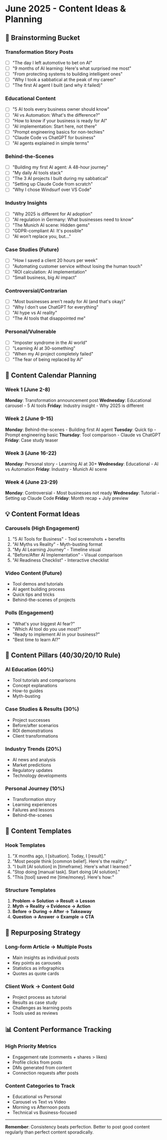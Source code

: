 # June 2025 - Content Ideas & Planning

## 🧠 Brainstorming Bucket

### Transformation Story Posts
- [ ] "The day I left automotive to bet on AI"
- [ ] "9 months of AI learning: Here's what surprised me most"
- [ ] "From protecting systems to building intelligent ones"
- [ ] "Why I took a sabbatical at the peak of my career"
- [ ] "The first AI agent I built (and why it failed)"

### Educational Content
- [ ] "5 AI tools every business owner should know"
- [ ] "AI vs Automation: What's the difference?"
- [ ] "How to know if your business is ready for AI"
- [ ] "AI implementation: Start here, not there"
- [ ] "Prompt engineering basics for non-techies"
- [ ] "Claude Code vs ChatGPT for business"
- [ ] "AI agents explained in simple terms"

### Behind-the-Scenes
- [ ] "Building my first AI agent: A 48-hour journey"
- [ ] "My daily AI tools stack"
- [ ] "The 3 AI projects I built during my sabbatical"
- [ ] "Setting up Claude Code from scratch"
- [ ] "Why I chose Windsurf over VS Code"

### Industry Insights
- [ ] "Why 2025 is different for AI adoption"
- [ ] "AI regulation in Germany: What businesses need to know"
- [ ] "The Munich AI scene: Hidden gems"
- [ ] "GDPR-compliant AI: It's possible"
- [ ] "AI won't replace you, but..."

### Case Studies (Future)
- [ ] "How I saved a client 20 hours per week"
- [ ] "Automating customer service without losing the human touch"
- [ ] "ROI calculation: AI implementation"
- [ ] "Small business, big AI impact"

### Controversial/Contrarian
- [ ] "Most businesses aren't ready for AI (and that's okay)"
- [ ] "Why I don't use ChatGPT for everything"
- [ ] "AI hype vs AI reality"
- [ ] "The AI tools that disappointed me"

### Personal/Vulnerable
- [ ] "Imposter syndrome in the AI world"
- [ ] "Learning AI at 30-something"
- [ ] "When my AI project completely failed"
- [ ] "The fear of being replaced by AI"

## 📅 Content Calendar Planning

### Week 1 (June 2-8)
**Monday**: Transformation announcement post
**Wednesday**: Educational carousel - 5 AI tools
**Friday**: Industry insight - Why 2025 is different

### Week 2 (June 9-15)
**Monday**: Behind-the-scenes - Building first AI agent
**Tuesday**: Quick tip - Prompt engineering basic
**Thursday**: Tool comparison - Claude vs ChatGPT
**Friday**: Case study teaser

### Week 3 (June 16-22)
**Monday**: Personal story - Learning AI at 30+
**Wednesday**: Educational - AI vs Automation
**Friday**: Industry - Munich AI scene

### Week 4 (June 23-29)
**Monday**: Controversial - Most businesses not ready
**Wednesday**: Tutorial - Setting up Claude Code
**Friday**: Month recap + July preview

## 💡 Content Format Ideas

### Carousels (High Engagement)
1. "5 AI Tools for Business" - Tool screenshots + benefits
2. "AI Myths vs Reality" - Myth-busting format
3. "My AI Learning Journey" - Timeline visual
4. "Before/After AI Implementation" - Visual comparison
5. "AI Readiness Checklist" - Interactive checklist

### Video Content (Future)
- Tool demos and tutorials
- AI agent building process
- Quick tips and tricks
- Behind-the-scenes of projects

### Polls (Engagement)
- "What's your biggest AI fear?"
- "Which AI tool do you use most?"
- "Ready to implement AI in your business?"
- "Best time to learn AI?"

## 🎯 Content Pillars (40/30/20/10 Rule)

### AI Education (40%)
- Tool tutorials and comparisons
- Concept explanations
- How-to guides
- Myth-busting

### Case Studies & Results (30%)
- Project successes
- Before/after scenarios
- ROI demonstrations
- Client transformations

### Industry Trends (20%)
- AI news and analysis
- Market predictions
- Regulatory updates
- Technology developments

### Personal Journey (10%)
- Transformation story
- Learning experiences
- Failures and lessons
- Behind-the-scenes

## 📝 Content Templates

### Hook Templates
1. "X months ago, I [situation]. Today, I [result]."
2. "Most people think [common belief]. Here's the reality:"
3. "I built [AI solution] in [timeframe]. Here's what I learned:"
4. "Stop doing [manual task]. Start doing [AI solution]."
5. "This [tool] saved me [time/money]. Here's how:"

### Structure Templates
1. **Problem → Solution → Result → Lesson**
2. **Myth → Reality → Evidence → Action**
3. **Before → During → After → Takeaway**
4. **Question → Answer → Example → CTA**

## 🔄 Repurposing Strategy

### Long-form Article → Multiple Posts
- Main insights as individual posts
- Key points as carousels
- Statistics as infographics
- Quotes as quote cards

### Client Work → Content Gold
- Project process as tutorial
- Results as case study
- Challenges as learning posts
- Tools used as reviews

## 📊 Content Performance Tracking

### High Priority Metrics
- Engagement rate (comments + shares > likes)
- Profile clicks from posts
- DMs generated from content
- Connection requests after posts

### Content Categories to Track
- Educational vs Personal
- Carousel vs Text vs Video
- Morning vs Afternoon posts
- Technical vs Business-focused

---

**Remember**: Consistency beats perfection. Better to post good content regularly than perfect content sporadically.